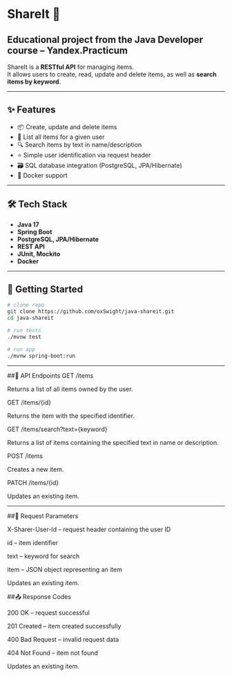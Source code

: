 # ShareIt 🔄
## Educational project from the **Java Developer course – Yandex.Practicum**

ShareIt is a **RESTful API** for managing items.  
It allows users to create, read, update and delete items, as well as **search items by keyword**.

---

## ✨ Features
- 📦 Create, update and delete items  
- 📅 List all items for a given user  
- 🔍 Search items by text in name/description  
- ⭐ Simple user identification via request header  
- 🗃️ SQL database integration (PostgreSQL, JPA/Hibernate)  
- 🐳 Docker support  

---

## 🛠 Tech Stack
- **Java 17**  
- **Spring Boot**  
- **PostgreSQL, JPA/Hibernate**  
- **REST API**  
- **JUnit, Mockito**  
- **Docker**  

---

## 🚀 Getting Started

```bash
# clone repo
git clone https://github.com/oxSwight/java-shareit.git
cd java-shareit

# run tests
./mvnw test

# run app
./mvnw spring-boot:run
```
---
##📑 API Endpoints
GET /items

Returns a list of all items owned by the user.

GET /items/{id}

Returns the item with the specified identifier.

GET /items/search?text={keyword}

Returns a list of items containing the specified text in name or description.

POST /items

Creates a new item.

PATCH /items/{id}

Updates an existing item.

---

##📌 Request Parameters

X-Sharer-User-Id – request header containing the user ID

id – item identifier

text – keyword for search

item – JSON object representing an item

Updates an existing item.


##📤 Response Codes

200 OK – request successful

201 Created – item created successfully

400 Bad Request – invalid request data

404 Not Found – item not found

Updates an existing item.

